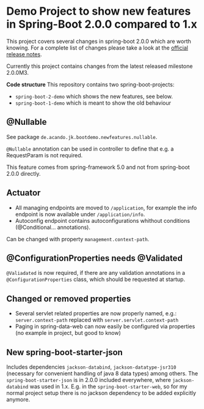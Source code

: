 # Demo Project to show new features in Spring-Boot 2.0.0 compared to 1.x

This project covers several changes in spring-boot 2.0.0 which are worth knowing. For a complete list of changes please take a look at the [official release notes](https://github.com/spring-projects/spring-boot/wiki/Spring-Boot-2.0-Release-Notes).

Currently this project contains changes from the latest released milestone 2.0.0M3.

__Code structure__
This repository contains two spring-boot-projects:
- `spring-boot-2-demo` which shows the new features, see below.
- `spring-boot-1-demo` which is meant to show the old behaviour

## @Nullable
See package `de.acando.jk.bootdemo.newfeatures.nullable`.

`@Nullable` annotation can be used in controller to define that e.g. a RequestParam is not required.

This feature comes from spring-framework 5.0 and not from spring-boot 2.0.0 directly.

## Actuator
- All managing endpoints are moved to `/application`, for example the info endpoint is now available under `/application/info`.
- Autoconfig endpoint contains autoconfigurations whithout conditions (@Conditional... annotations).

Can be changed with property `management.context-path`.

## @ConfigurationProperties needs @Validated
`@Valiadated` is now required, if there are any validation annotations in a `@ConfigurationProperties` class, which should be requested at startup.

## Changed or removed properties
- Several servlet related properties are now properly named, e.g.: `server.context-path` replaced with `server.servlet.context-path`
- Paging in spring-data-web can now easily be configured via properties (no example in project, but good to know)

## New spring-boot-starter-json
Includes dependencies `jackson-databind`, `jackson-datatype-jsr310` (necessary for convenient handling of java 8 data types) among others. The `spring-boot-starter-json` is in 2.0.0 included everywhere, where `jackson-databind` was used in 1.x. E.g. in the `spring-boot-starter-web`, so for my normal project setup there is no jackson dependency to be added explicitly anymore.